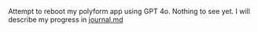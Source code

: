 Attempt to reboot my polyform app using GPT 4o.
Nothing to see yet.
I will describe my progress in [journal.md](./journal.md)